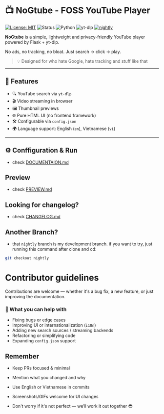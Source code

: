 # 📺 NoGtube - FOSS YouTube Player

[![License: MIT](https://img.shields.io/badge/License-MIT-blue.svg)](LICENSE)
![Status](https://img.shields.io/badge/status-pre_release-orange)
![Python](https://img.shields.io/badge/python-3.7%2B-blue)
![yt-dlp](https://img.shields.io/badge/powered%20by-yt--dlp-yellow)
[![nightly](https://img.shields.io/badge/branch-main-blue)](https://github.com/quydev-fs/NoGtube/tree/nightly)

**NoGtube** is a simple, lightweight and privacy-friendly YouTube player powered by Flask + yt-dlp.

No ads, no tracking, no bloat. Just search → click → play.
> 💡 Designed for who hate Google, hate tracking and stuff like that

---

## 🚀 Features

- 🔍 YouTube search via `yt-dlp`
- 🎬 Video streaming in browser
- 🖼️ Thumbnail previews
- 🌐 Pure HTML UI (no frontend framework)
- 🛠 Configurable via `config.json`
- 🌍 Language support: English (`en`), Vietnamese (`vi`)

---

## ⚙️ Conffiguration & Run
- check <a href="https://github.com/quydev-fs/NoGtube/blob/main/docs/DOCUMENTATION.md">DOCUMENTAION.md</a>
## Preview
- check <a href="https://github.com/quydev-fs/NoGtube/blob/main/docs/PREVIEW.md">PREVIEW.md</a>
## Looking for changelog?
- check <a href="https://github.com/quydev-fs/NoGtube/blob/main/docs/CHANGELOG.md">CHANGELOG.md</a>
## Another Branch?
- that `nightly` branch is my development branch. if you want to try, just running this command after clone and cd:
```bash
git checkout nightly
```

# Contributor guidelines

Contributions are welcome — whether it's a bug fix, a new feature, or just improving the documentation.

### 🧩 What you can help with

- Fixing bugs or edge cases
- Improving UI or internationalization (`i18n`)
- Adding new search sources / streaming backends
- Refactoring or simplifying code
- Expanding `config.json` support

## Remember
- Keep PRs focused & minimal

- Mention what you changed and why

- Use English or Vietnamese in commits

- Screenshots/GIFs welcome for UI changes

- Don't worry if it's not perfect — we’ll work it out together 😎
